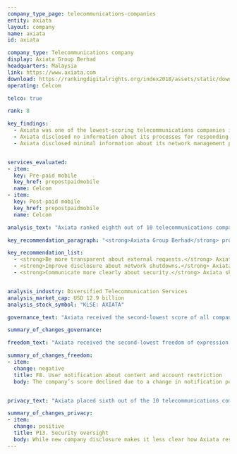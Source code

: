 ```yaml
---
company_type_page: telecommunications-companies
entity: axiata
layout: company
name: axiata
id: axiata

company_type: Telecommunications company
display: Axiata Group Berhad
headquarters: Malaysia
link: https://www.axiata.com
download: https://rankingdigitalrights.org/index2018/assets/static/download/Axiata.pdf
operating: Celcom

telco: true

rank: 8

key_findings:
  - Axiata was one of the lowest-scoring telecommunications companies in the Index, disclosing limited information on policies affecting freedom of expression and privacy.
  - Axiata disclosed no information about its processes for responding to government or private requests to block content or user accounts or to hand over user information, although there are no legal obstacles preventing the company from disclosing some information about how it handles these types of requests.
  - Axiata disclosed minimal information about its network management policies and practices, or how it handles government demands to shut down networks.


services_evaluated:
- item:
  key: Pre-paid mobile
  key_href: prepostpaidmobile
  name: Celcom
- item:
  key: Post-paid mobile
  key_href: prepostpaidmobile
  name: Celcom

analysis_text: "Axiata ranked eighth out of 10 telecommunications companies evaluated, disclosing less than most of its peers about policies and practices affecting freedom of expression and privacy. It made no substantive improvements in the 2018 Index. The company operates in a challenging regulatory environment: the <a href=\"https://freedomhouse.org/report/freedom-net/2017/malaysia\" target=\"_blank\">2017 Freedom on the Net report</a> by Freedom House rated Malaysia’s internet environment as “Partly Free,” and Celcom, Axiata’s operating company in Malaysia, must comply with directives from the Malaysian Communications and Multimedia Commission (MCMC) and other authorities, many of which are not publicly available. However, there are no laws preventing Celcom from making basic commitments to respect freedom of expression and privacy rights, nor are there any legal obstacles preventing Axiata from improving its disclosure of how it handles user information. Axiata could also be more transparent about how it handles government and private requests to hand over user information. While Malaysia’s <a href=\"http://www.agc.gov.my/agcportal/uploads/files/Publications/LOM/EN/Act%2088.pdf\" target=\"_blank\">Official Secrets Act</a> may prohibit some disclosure of government requests, nothing prevents Celcom from publishing at least some information about third-party requests for user information."

key_recommendation_paragraph: "<strong>Axiata Group Berhad</strong> provides telecommunications and network transmission-related services to almost 300 million mobile subscribers in markets across Asia."

key_recommendation_list:
  - <strong>Be more transparent about external requests.</strong> Axiata should disclose information about its processes for responding to government and private requests to block content and accounts and to hand over user information.
  - <strong>Improve disclosure about network shutdowns.</strong> Axiata should disclose more  about how it handles government orders to shutdown networks, including making a clear commitment to push back against these types of demands.
  - <strong>Communicate more clearly about security.</strong> Axiata should disclose information about its processes for keeping user information secure, including how it responds to data breaches.


analysis_industry: Diversified Telecommunication Services
analysis_market_cap: USD 12.9 billion
analysis_stock_symbol: "KLSE: AXIATA"

governance_text: "Axiata received the second-lowest score of all companies evaluated in the Governance category, ahead of only Ooredoo. It received some credit on just two of the six indicators in this category. It disclosed that its board of directors has oversight over privacy issues (G2), and <a href=\"https://www.celcom.com.my/legal/privacy-policy\" target=\"_blank\">offered some information</a> about ways users can submit privacy-related grievances (G6)."

summary_of_changes_governance:

freedom_text: "Axiata received the second-lowest freedom of expression score among telecommunications companies, disclosing more about these policies and practices than only Bharti Airtel. <br /><br /><strong>Content and account restriction requests:</strong> Like most of its peers, Axiata lacked clear disclosure of how it handles government and private requests to block content or accounts (F5-F7). It disclosed nothing about its process for responding to these types of requests (F5) nor did it publish any data about the number of these types of requests it receives or with which it complies (F6, F7).<br /><br /><strong>Network management and shutdowns:</strong> Like most telecommunications companies evaluated, Celcom provided insufficient information about its network management and shutdown policies (F9, F10). It disclosed that it may block or delay certain types of traffic and applications (F9), but had minimal disclosure of why it may shut down access to the network for a user or group of users (F10). <br /><br /><strong>Identity policy:</strong> Celcom disclosed that pre-paid mobile users must provide identification (F11), in accordance with <a href=\"https://www.mcmc.gov.my/skmmgovmy/files/attachments/Info-updated%204July06.pdf\" target=\"_blank\">Malaysian law</a>."

summary_of_changes_freedom:
- item:
  change: negative
  title: F8. User notification about content and account restriction
  body: The company’s score declined due to a change in notification policies for prepaid users, with the terms of service stating that the company can restrict an account without prior notice.


privacy_text: "Axiata placed sixth out of the 10 telecommunications companies evaluated in the Privacy category, on par with Bharti Airtel, and ahead of MTN, Etisalat, and Ooredoo.<br /><br /><strong>Handling of user information:</strong> Celcom provided more information than MTN South Africa, Etisalat UAE, and Ooredoo Qatar about how it handles user information (P3-P8), but its disclosure of what information it collects (P3), shares (P4), and why (P5) still fell short. Like most of its peers other than AT&T and Vodafone UK, Celcom provided no information about how long it retains user information (P6). It also offered users no information about options to control what information the company collects about them (P7), or options to obtain the information the company holds on them (P8). Malaysian law does not prevent companies from fully disclosing the information addressed in these indicators.<br /><br /><strong>Requests for user information:</strong> Axiata was among three other telecommunications companies, including Etisalat and Ooredoo, to disclose nothing about how it handles requests from governments and private parties to hand over user information (P10-P12). It did not reveal any information about its processes for responding to these types of requests for user information, nor did it publish any data on the volume and nature of these requests it receives or complies with (P10, P11). It also did not commit to notify users if their information is requested (P12). There are no laws preventing the company from being more transparent about these processes.<br /><br /><strong>Security:</strong> Celcom disclosed little about its security policies, scoring better than only MTN South Africa, Etisalat UAE, and Ooredoo Qatar on these indicators (P13-P18). Its disclosure about conducting security audits improved, but its disclosure of its policies for monitoring employee access to user information was less transparent than in the 2017 Index. The company did not disclose policies for addressing security vulnerabilities (P14) or for responding to data breaches (P15)."

summary_of_changes_privacy:
- item:
  change: positive
  title: P13. Security oversight
  body: While new company disclosure makes it less clear how Axiata restricts employees' access to prepaid users’ data, the company improved its disclosure for both prepaid and postpaid mobile users regarding security audits it conducts on the company’s products and services.
---
```

